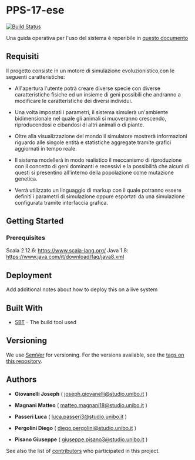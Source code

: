 # PPS-17-ese
[![Build Status](https://travis-ci.com/KaikiKM/PPS-17-ese.svg?token=oWAmD57ERLq49pfkA9og&branch=master)](https://travis-ci.com/KaikiKM/PPS-17-ese)

Una guida operativa per l'uso del sistema è reperibile in [questo documento](GuidaUtente.md)

## Requisiti

Il progetto consiste in un motore di simulazione evoluzionistico,con le seguenti caratteristiche:

* All'apertura l'utente potrà creare diverse specie con diverse caratteristiche fisiche ed un insieme di geni possibili che andranno a modificare le caratteristiche dei diversi individui.

* Una volta impostati i parametri, il sistema simulerà un'ambiente bidimensionale nel quale gli animali si muoveranno crescendo, riproducendosi e cibandosi di altri animali o di piante.

* Oltre alla visualizzazione del mondo il simulatore mostrerà informazioni riguardo alle singole entità e statistiche aggregate tramite grafici aggiornati in tempo reale.

* Il sistema modellerà in modo realistico il meccanismo di riproduzione con il concetto di geni dominanti e recessivi e la possibilità che alcuni di questi si presentino all'interno della popolazione come mutazione genetica.

* Verrà utilizzato un linguaggio di markup con il quale potranno essere definiti i parametri di simulazione oppure esportati da una simulazione configurata tramite interfaccia grafica.

## Getting Started

### Prerequisites

Scala 2.12.6: https://www.scala-lang.org/
Java 1.8: https://www.java.com/it/download/faq/java8.xml

## Deployment

Add additional notes about how to deploy this on a live system

## Built With

* [SBT](https://www.scala-sbt.org/) - The build tool used



## Versioning

We use [SemVer](http://semver.org/) for versioning. For the versions available, see the [tags on this repository](https://github.com/KaikiKM/PPS-17-ese/releases). 

## Authors


* **Giovanelli Joseph** ( joseph.giovanelli@studio.unibo.it )

* **Magnani Matteo** ( matteo.magnani18@studio.unibo.it )

* **Passeri Luca** ( luca.passeri3@studio.unibo.it )

* **Pergolini Diego** ( diego.pergolini@studio.unibo.it )

* **Pisano Giuseppe** ( giuseppe.pisano3@studio.unibo.it )

See also the list of [contributors](https://github.com/KaikiKM/PPS-17-ese/graphs/contributors) who participated in this project.

